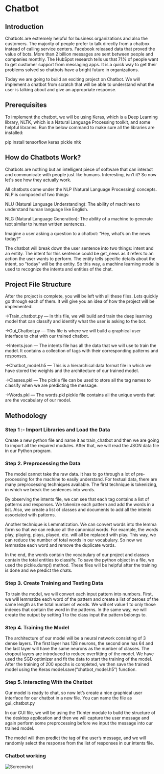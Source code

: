 # Chatbot

## Introduction
Chatbots are extremely helpful for business organizations and also the customers. The majority of people prefer to talk directly from a chatbox instead of calling service centers. Facebook released data that proved the value of bots. More than 2 billion messages are sent between people and companies monthly. The HubSpot research tells us that 71% of people want to get customer support from messaging apps. It is a quick way to get their problems solved so chatbots have a bright future in organizations.

Today we are going to build an exciting project on Chatbot. We will implement a chatbot from scratch that will be able to understand what the user is talking about and give an appropriate response.

## Prerequisites
To implement the chatbot, we will be using Keras, which is a Deep Learning library, NLTK, which is a Natural Language Processing toolkit, and some helpful libraries. Run the below command to make sure all the libraries are installed:

pip install tensorflow keras pickle nltk

## How do Chatbots Work?
Chatbots are nothing but an intelligent piece of software that can interact and communicate with people just like humans. Interesting, isn’t it? So now let's see how they actually work.

All chatbots come under the NLP (Natural Language Processing) concepts. NLP is composed of two things:

NLU (Natural Language Understanding): The ability of machines to understand human language like English.

NLG (Natural Language Generation): The ability of a machine to generate text similar to human written sentences.

Imagine a user asking a question to a chatbot: “Hey, what’s on the news today?”

The chatbot will break down the user sentence into two things: intent and an entity. The intent for this sentence could be get_news as it refers to an action the user wants to perform. The entity tells specific details about the intent, so "today" will be the entity. So this way, a machine learning model is used to recognize the intents and entities of the chat.

## Project File Structure
After the project is complete, you will be left with all these files. Lets quickly go through each of them. It will give you an idea of how the project will be implemented.

->Train_chatbot.py — In this file, we will build and train the deep learning model that can classify and identify what the user is asking to the bot.

->Gui_Chatbot.py — This file is where we will build a graphical user interface to chat with our trained chatbot.

->Intents.json — The intents file has all the data that we will use to train the model. It contains a collection of tags with their corresponding patterns and responses.

->Chatbot_model.h5 — This is a hierarchical data format file in which we have stored the weights and the architecture of our trained model.

->Classes.pkl — The pickle file can be used to store all the tag names to classify when we are predicting the message.

->Words.pkl — The words.pkl pickle file contains all the unique words that are the vocabulary of our model.

## Methodology

### Step 1 :- Import Libraries and Load the Data
Create a new python file and name it as train_chatbot and then we are going to import all the required modules. After that, we will read the JSON data file in our Python program.

### Step 2. Preprocessing the Data
The model cannot take the raw data. It has to go through a lot of pre-processing for the machine to easily understand. For textual data, there are many preprocessing techniques available. The first technique is tokenizing, in which we break the sentences into words.

By observing the intents file, we can see that each tag contains a list of patterns and responses. We tokenize each pattern and add the words in a list. Also, we create a list of classes and documents to add all the intents associated with patterns.

Another technique is Lemmatization. We can convert words into the lemma form so that we can reduce all the canonical words. For example, the words play, playing, plays, played, etc. will all be replaced with play. This way, we can reduce the number of total words in our vocabulary. So now we lemmatize each word and remove the duplicate words.

In the end, the words contain the vocabulary of our project and classes contain the total entities to classify. To save the python object in a file, we used the pickle.dump() method. These files will be helpful after the training is done and we predict the chats.

### Step 3. Create Training and Testing Data

To train the model, we will convert each input pattern into numbers. First, we will lemmatize each word of the pattern and create a list of zeroes of the same length as the total number of words. We will set value 1 to only those indexes that contain the word in the patterns. In the same way, we will create the output by setting 1 to the class input the pattern belongs to.

### Step 4. Training the Model
The architecture of our model will be a neural network consisting of 3 dense layers. The first layer has 128 neurons, the second one has 64 and the last layer will have the same neurons as the number of classes. The dropout layers are introduced to reduce overfitting of the model. We have used the SGD optimizer and fit the data to start the training of the model. After the training of 200 epochs is completed, we then save the trained model using the Keras model.save(“chatbot_model.h5”) function.

### Step 5. Interacting With the Chatbot
Our model is ready to chat, so now let’s create a nice graphical user interface for our chatbot in a new file. You can name the file as gui_chatbot.py

In our GUI file, we will be using the Tkinter module to build the structure of the desktop application and then we will capture the user message and again perform some preprocessing before we input the message into our trained model.

The model will then predict the tag of the user’s message, and we will randomly select the response from the list of responses in our intents file.

### Chatbot working 
![Screenshot](screenshot.png)




